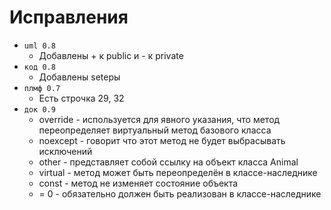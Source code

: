 # Исправления
 - `uml 0.8`
   - Добавлены + к public и - к private
 - `код 0.8`
   - Добавлены setеры
 - `плмф 0.7`
   - Есть строчка 29, 32
 - `док 0.9`
   -  override - используется для явного указания, что метод переопределяет виртуальный метод базового класса
   -  noexcept - говорит что этот метод не будет выбрасывать исключений
   -  other - представляет собой ссылку на объект класса Animal
   -  virtual - метод может быть переопределён в классе-наследнике
   - 	const - метод не изменяет состояние объекта
   - 	= 0 - обязательно должен быть реализован в классе-наследнике

#
